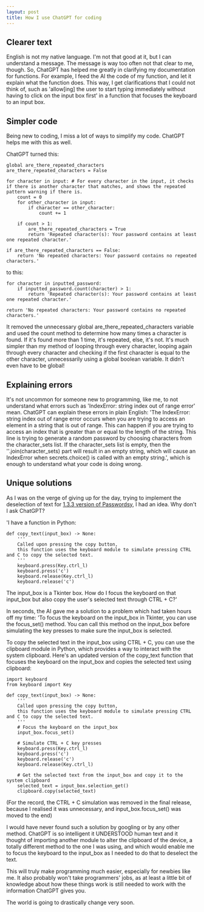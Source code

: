 ```yaml
---
layout: post
title: How I use ChatGPT for coding
---
```


## Clearer text
English is not my native language. I'm not that good at it, but I can understand a message. The message is way too often not that clear to me, though. So, ChatGPT has helped me greatly in clarifying my documentation for functions.
For example, I feed the AI the code of my function, and let it explain what the function does. This way, I get clarifications that I could not think of, such as 'allow\[ing\] the user to start typing immediately without having to click on the input box first' in a function that focuses the keyboard to an input box.

## Simpler code
Being new to coding, I miss a lot of ways to simplify my code. ChatGPT helps me with this as well.

ChatGPT turned this:
```
global are_there_repeated_characters
are_there_repeated_characters = False

for character in input: # For every character in the input, it checks if there is another character that matches, and shows the repeated pattern warning if there is.
    count = 0
    for other_character in input:
        if character == other_character:
            count += 1

    if count > 1:
        are_there_repeated_characters = True
        return 'Repeated character(s): Your password contains at least one repeated character.'

if are_there_repeated_characters == False:
    return 'No repeated characters: Your password contains no repeated characters.'
```

to this:
```
for character in inputted_password:
    if inputted_password.count(character) > 1:
        return 'Repeated character(s): Your password contains at least one repeated character.'

return 'No repeated characters: Your password contains no repeated characters.'
```

It removed the unnecessary global are_there_repeated_characters variable and used the count method to determine how many times a character is found. If it's found more than 1 time, it's repeated, else, it's not. It's much simpler than my method of looping through every character, looping again through every character and checking if the first character is equal to the other character, unnecessarily using a global boolean variable. It didn't even have to be global!

## Explaining errors
It's not uncommon for someone new to programming, like me, to not understand what errors such as 'IndexError: string index out of range error' mean. ChatGPT can explain these errors in plain English:
'The IndexError: string index out of range error occurs when you are trying to access an element in a string that is out of range. This can happen if you are trying to access an index that is greater than or equal to the length of the string.
This line is trying to generate a random password by choosing characters from the character_sets list. If the character_sets list is empty, then the ''.join(character_sets) part will result in an empty string, which will cause an IndexError when secrets.choice() is called with an empty string.',
which is enough to understand what your code is doing wrong.

## Unique solutions
As I was on the verge of giving up for the day, trying to implement the deselection of text for [1.3.3 version of Passwordsy](https://github.com/IceTheDev2/Passwordsy/releases/tag/v1.3.3-alpha), I had an idea. Why don't I ask ChatGPT?

'I have a function in Python:
```
def copy_text(input_box) -> None:
    '''
    Called upon pressing the copy button,
    this function uses the keyboard module to simulate pressing CTRL and C to copy the selected text.
    '''
    keyboard.press(Key.ctrl_l)
    keyboard.press('c')
    keyboard.release(Key.ctrl_l)
    keyboard.release('c')
```
The input_box is a Tkinter box. How do I focus the keyboard on that input_box but also copy the user's selected text through CTRL + C?'

In seconds, the AI gave me a solution to a problem which had taken hours off my time:
'To focus the keyboard on the input_box in Tkinter, you can use the focus_set() method. You can call this method on the input_box before simulating the key presses to make sure the input_box is selected.

To copy the selected text in the input_box using CTRL + C, you can use the clipboard module in Python, which provides a way to interact with the system clipboard. Here's an updated version of the copy_text function that focuses the keyboard on the input_box and copies the selected text using clipboard:

```import clipboard
import keyboard
from keyboard import Key

def copy_text(input_box) -> None:
    '''
    Called upon pressing the copy button,
    this function uses the keyboard module to simulate pressing CTRL and C to copy the selected text.
    '''
    # Focus the keyboard on the input_box
    input_box.focus_set()

    # Simulate CTRL + C key presses
    keyboard.press(Key.ctrl_l)
    keyboard.press('c')
    keyboard.release('c')
    keyboard.release(Key.ctrl_l)

    # Get the selected text from the input_box and copy it to the system clipboard
    selected_text = input_box.selection_get()
    clipboard.copy(selected_text)
```

(For the record, the CTRL + C simulation was removed in the final release, because I realised it was unnecessary, and input_box.focus_set() was moved to the end)

I would have never found such a solution by googling or by any other method. ChatGPT is so intelligent it UNDERSTOOD human text and it thought of importing another module to alter the clipboard of the device, a totally different method to the one I was using, and which would enable me to focus the keyboard to the input_box as I needed to do that to deselect the text.

This will truly make programming much easier, especially for newbies like me. It also probably won't take programmers' jobs, as at least a little bit of knowledge about how these things work is still needed to work with the information ChatGPT gives you.

The world is going to drastically change very soon.
